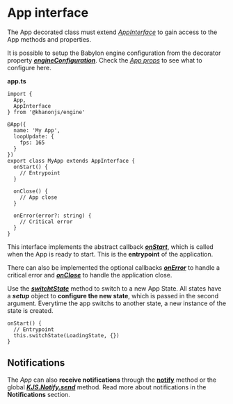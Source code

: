 # App interface
The App decorated class must extend [*AppInterface*](https://khanonjs.com/api-docs/classes/decorators_app.AppInterface.html) to gain access to the App methods and properties.

It is possible to setup the Babylon engine configuration from the decorator property [***engineConfiguration***](https://khanonjs.com/api-docs/types/types.EngineConfiguration.html). Check the [*App props*](https://khanonjs.com/api-docs/interfaces/decorators_app.AppProps.html) to see what to configure here.

**app.ts**
```
import {
  App,
  AppInterface
} from '@khanonjs/engine'

@App({
  name: 'My App',
  loopUpdate: {
    fps: 165
  }
})
export class MyApp extends AppInterface {
  onStart() {
    // Entrypoint
  }

  onClose() {
    // App close
  }

  onError(error?: string) {
    // Critical error
  }
}
```

This interface implements the abstract callback [***onStart***](https://khanonjs.com/api-docs/classes/decorators_app.AppInterface.html#onStart), which is called when the App is ready to start. This is the **entrypoint** of the application.

There can also be implemented the optional callbacks [***onError***](https://khanonjs.com/api-docs/classes/decorators_app.AppInterface.html#onError) to handle a critical error and [***onClose***](https://khanonjs.com/api-docs/classes/decorators_app.AppInterface.html#onClose) to handle the application close.

Use the [***switchtState***](https://khanonjs.com/api-docs/classes/decorators_app.AppInterface.html#startState) method to switch to a new App State.
All states have a ***setup*** object to **configure the new state**, which is passed in the second argument. Everytime the app switchs to another state, a new instance of the state is created.
```
onStart() {
  // Entrypoint
  this.switchState(LoadingState, {})
}
```

## Notifications

The *App* can also **receive notifications** through the [**notify**](https://khanonjs.com/api-docs/classes/decorators_app.AppInterface.html#notify) method or the global [***KJS.Notify.send***](https://khanonjs.com/api-docs/functions/kjs.KJS.Notify.send.html) method. Read more about notifications in the **Notifications** section.